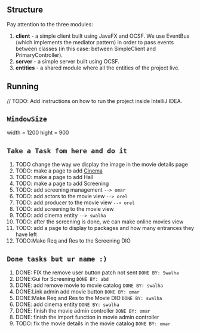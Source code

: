 
## Structure
Pay attention to the three modules:
1. **client** - a simple client built using JavaFX and OCSF. We use EventBus (which implements the mediator pattern) in order to pass events between classes (in this case: between SimpleClient and PrimaryController).
2. **server** - a simple server built using OCSF.
3. **entities** - a shared module where all the entities of the project live.

## Running
// TODO: Add instructions on how to run the project inside IntelliJ IDEA.

## `WindowSize`
width = 1200
hight = 900

## `Take a Task fom here and do it `
1. TODO change the way we display the image in the movie details page
2. TODO: make a page to add [Cinema]() 
3. TODO: make a page to add Hall
4. TODO: make a page to add Screening
5. TODO: add screening management `--> omar`
6. TODO: add actors to the movie view `--> orel`
7. TODO: add producer to the movie view `--> orel`
8. TODO: add screening to the movie view
9. TODO: add cinema entity `--> swalha`
10. TODO: after the screening is done, we can make online movies view
11. TODO: add a page to display to packages and how many entrances they have left
12. TODO:Make Req and Res to the Screening DIO



## `Done tasks but ur name :)`
1. DONE: FIX the remove user button patch not sent `DONE BY: Swalha`
2. DONE:Gui for Screening `DONE BY: abd`
3. DONE: add remove movie to movie catalog `DONE BY: swalha`
4. DONE:Link admin add movie button `DONE BY: omar`
5. DONE:Make Req and Res to the Movie DIO `DONE BY: swalha`
6. DONE: add cinema entity `DONE BY: swalha`
7. DONE: finish the movie admin controller `DONE BY: omar`
8. DONE: finish the import function in movie admin controller
9. TODO: fix the movie details in the movie catalog `DONE BY: omar`

